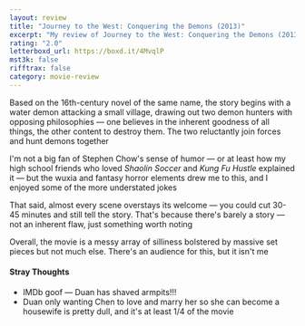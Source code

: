 ```yaml
---
layout: review
title: "Journey to the West: Conquering the Demons (2013)"
excerpt: "My review of Journey to the West: Conquering the Demons (2013)"
rating: "2.0"
letterboxd_url: https://boxd.it/4MvqlP
mst3k: false
rifftrax: false
category: movie-review
---
```


Based on the 16th-century novel of the same name, the story begins with a water demon attacking a small village, drawing out two demon hunters with opposing philosophies — one believes in the inherent goodness of all things, the other content to destroy them. The two reluctantly join forces and hunt demons together

I'm not a big fan of Stephen Chow's sense of humor — or at least how my high school friends who loved <i>Shaolin Soccer</i> and <i>Kung Fu Hustle</i> explained it — but the wuxia and fantasy horror elements drew me to this, and I enjoyed some of the more understated jokes

That said, almost every scene overstays its welcome — you could cut 30-45 minutes and still tell the story. That's because there's barely a story — not an inherent flaw, just something worth noting

Overall, the movie is a messy array of silliness bolstered by massive set pieces but not much else. There's an audience for this, but it isn't me

#### Stray Thoughts

- IMDb goof — Duan has shaved armpits!!!
- Duan only wanting Chen to love and marry her so she can become a housewife is pretty dull, and it's at least 1/4 of the movie
